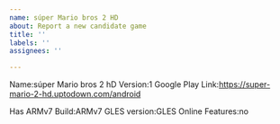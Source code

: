 ```yaml
---
name: súper Mario bros 2 HD
about: Report a new candidate game
title: ''
labels: ''
assignees: ''

---
```


Name:súper Mario bros 2 hD
Version:1
Google Play Link:https://super-mario-2-hd.uptodown.com/android

Has ARMv7 Build:ARMv7
GLES version:GLES
Online Features:no
